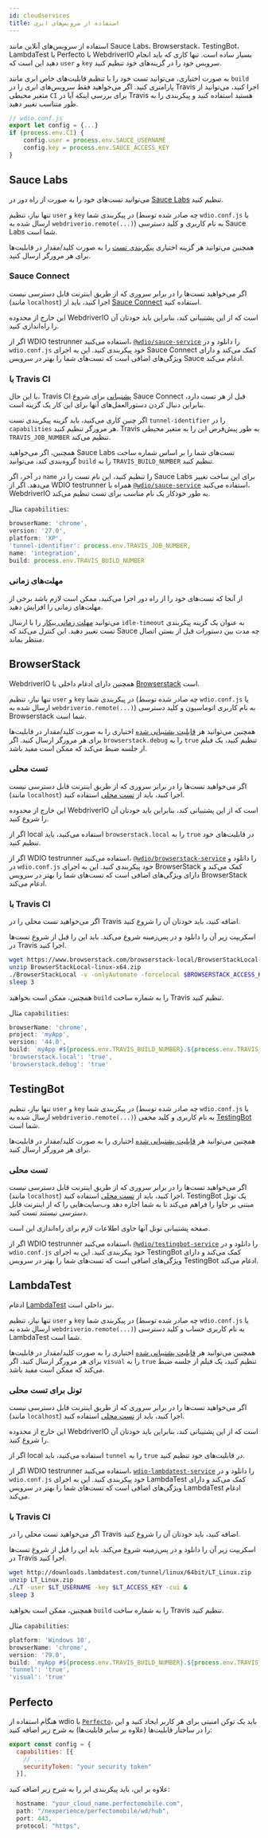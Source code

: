 ```yaml
---
id: cloudservices
title: استفاده از سرویس‌های ابری
---
```


استفاده از سرویس‌های آنلاین مانند Sauce Labs، Browserstack، TestingBot، LambdaTest یا Perfecto با WebdriverIO بسیار ساده است. تنها کاری که باید انجام دهید این است که `user` و `key` سرویس خود را در گزینه‌های خود تنظیم کنید.

به صورت اختیاری، می‌توانید تست خود را با تنظیم قابلیت‌های خاص ابری مانند `build` پارامتری کنید. اگر می‌خواهید فقط سرویس‌های ابری را در Travis اجرا کنید، می‌توانید از متغیر محیطی `CI` برای بررسی اینکه آیا در Travis هستید استفاده کنید و پیکربندی را به طور متناسب تغییر دهید.

```js
// wdio.conf.js
export let config = {...}
if (process.env.CI) {
    config.user = process.env.SAUCE_USERNAME
    config.key = process.env.SAUCE_ACCESS_KEY
}
```

## Sauce Labs

می‌توانید تست‌های خود را به صورت از راه دور در [Sauce Labs](https://saucelabs.com) تنظیم کنید.

تنها نیاز، تنظیم `user` و `key` در پیکربندی شما (چه صادر شده توسط `wdio.conf.js` یا ارسال شده به `webdriverio.remote(...)`) به نام کاربری و کلید دسترسی Sauce Labs شما است.

همچنین می‌توانید هر گزینه اختیاری [پیکربندی تست](https://docs.saucelabs.com/dev/test-configuration-options/) را به صورت کلید/مقدار در قابلیت‌ها برای هر مرورگر ارسال کنید.

### Sauce Connect

اگر می‌خواهید تست‌ها را در برابر سروری که از طریق اینترنت قابل دسترسی نیست (مانند `localhost`) اجرا کنید، باید از [Sauce Connect](https://docs.saucelabs.com/secure-connections/#sauce-connect-proxy) استفاده کنید.

این خارج از محدوده WebdriverIO است که از این پشتیبانی کند، بنابراین باید خودتان آن را راه‌اندازی کنید.

اگر از WDIO testrunner استفاده می‌کنید، [`@wdio/sauce-service`](https://github.com/webdriverio/webdriverio/tree/main/packages/wdio-sauce-service) را دانلود و در `wdio.conf.js` خود پیکربندی کنید. این به اجرای Sauce Connect کمک می‌کند و دارای ویژگی‌های اضافی است که تست‌های شما را بهتر در سرویس Sauce ادغام می‌کند.

### با Travis CI

با این حال، Travis CI [پشتیبانی](http://docs.travis-ci.com/user/sauce-connect/#Setting-up-Sauce-Connect) برای شروع Sauce Connect قبل از هر تست دارد، بنابراین دنبال کردن دستورالعمل‌های آنها برای این کار یک گزینه است.

اگر چنین کاری می‌کنید، باید گزینه پیکربندی تست `tunnel-identifier` را در `capabilities` هر مرورگر تنظیم کنید. Travis به طور پیش‌فرض این را به متغیر محیطی `TRAVIS_JOB_NUMBER` تنظیم می‌کند.

همچنین، اگر می‌خواهید Sauce Labs تست‌های شما را بر اساس شماره ساخت گروه‌بندی کند، می‌توانید `build` را به `TRAVIS_BUILD_NUMBER` تنظیم کنید.

در آخر، اگر `name` را تنظیم کنید، این نام تست را در Sauce Labs برای این ساخت تغییر می‌دهد. اگر از WDIO testrunner همراه با [`@wdio/sauce-service`](https://github.com/webdriverio/webdriverio/tree/main/packages/wdio-sauce-service) استفاده می‌کنید، WebdriverIO به طور خودکار یک نام مناسب برای تست تنظیم می‌کند.

مثال `capabilities`:

```javascript
browserName: 'chrome',
version: '27.0',
platform: 'XP',
'tunnel-identifier': process.env.TRAVIS_JOB_NUMBER,
name: 'integration',
build: process.env.TRAVIS_BUILD_NUMBER
```

### مهلت‌های زمانی

از آنجا که تست‌های خود را از راه دور اجرا می‌کنید، ممکن است لازم باشد برخی از مهلت‌های زمانی را افزایش دهید.

می‌توانید [مهلت زمانی بیکار](https://docs.saucelabs.com/dev/test-configuration-options/#idletimeout) را با ارسال `idle-timeout` به عنوان یک گزینه پیکربندی تست تغییر دهید. این کنترل می‌کند که Sauce چه مدت بین دستورات قبل از بستن اتصال منتظر بماند.

## BrowserStack

WebdriverIO همچنین دارای ادغام داخلی با [Browserstack](https://www.browserstack.com) است.

تنها نیاز، تنظیم `user` و `key` در پیکربندی شما (چه صادر شده توسط `wdio.conf.js` یا ارسال شده به `webdriverio.remote(...)`) به نام کاربری اتوماسیون و کلید دسترسی Browserstack شما است.

همچنین می‌توانید هر [قابلیت پشتیبانی شده](https://www.browserstack.com/automate/capabilities) اختیاری را به صورت کلید/مقدار در قابلیت‌ها برای هر مرورگر ارسال کنید. اگر `browserstack.debug` را به `true` تنظیم کنید، یک فیلم از جلسه ضبط می‌کند که ممکن است مفید باشد.

### تست محلی

اگر می‌خواهید تست‌ها را در برابر سروری که از طریق اینترنت قابل دسترسی نیست (مانند `localhost`) اجرا کنید، باید از [تست محلی](https://www.browserstack.com/local-testing#command-line) استفاده کنید.

این خارج از محدوده WebdriverIO است که از این پشتیبانی کند، بنابراین باید خودتان آن را شروع کنید.

اگر از local استفاده می‌کنید، باید `browserstack.local` را به `true` در قابلیت‌های خود تنظیم کنید.

اگر از WDIO testrunner استفاده می‌کنید، [`@wdio/browserstack-service`](https://github.com/webdriverio/webdriverio/tree/master/packages/wdio-browserstack-service) را دانلود و در `wdio.conf.js` خود پیکربندی کنید. این به اجرای BrowserStack کمک می‌کند و دارای ویژگی‌های اضافی است که تست‌های شما را بهتر در سرویس BrowserStack ادغام می‌کند.

### با Travis CI

اگر می‌خواهید تست محلی را در Travis اضافه کنید، باید خودتان آن را شروع کنید.

اسکریپت زیر آن را دانلود و در پس‌زمینه شروع می‌کند. باید این را قبل از شروع تست‌ها در Travis اجرا کنید.

```sh
wget https://www.browserstack.com/browserstack-local/BrowserStackLocal-linux-x64.zip
unzip BrowserStackLocal-linux-x64.zip
./BrowserStackLocal -v -onlyAutomate -forcelocal $BROWSERSTACK_ACCESS_KEY &
sleep 3
```

همچنین، ممکن است بخواهید `build` را به شماره ساخت Travis تنظیم کنید.

مثال `capabilities`:

```javascript
browserName: 'chrome',
project: 'myApp',
version: '44.0',
build: `myApp #${process.env.TRAVIS_BUILD_NUMBER}.${process.env.TRAVIS_JOB_NUMBER}`,
'browserstack.local': 'true',
'browserstack.debug': 'true'
```

## TestingBot

تنها نیاز، تنظیم `user` و `key` در پیکربندی شما (چه صادر شده توسط `wdio.conf.js` یا ارسال شده به `webdriverio.remote(...)`) به نام کاربری و کلید مخفی [TestingBot](https://testingbot.com) شما است.

همچنین می‌توانید هر [قابلیت پشتیبانی شده](https://testingbot.com/support/other/test-options) اختیاری را به صورت کلید/مقدار در قابلیت‌ها برای هر مرورگر ارسال کنید.

### تست محلی

اگر می‌خواهید تست‌ها را در برابر سروری که از طریق اینترنت قابل دسترسی نیست (مانند `localhost`) اجرا کنید، باید از [تست محلی](https://testingbot.com/support/other/tunnel) استفاده کنید. TestingBot یک تونل مبتنی بر جاوا را فراهم می‌کند تا به شما اجازه دهد وب‌سایت‌هایی را که از اینترنت قابل دسترسی نیستند تست کنید.

صفحه پشتیبانی تونل آنها حاوی اطلاعات لازم برای راه‌اندازی این است.

اگر از WDIO testrunner استفاده می‌کنید، [`@wdio/testingbot-service`](https://github.com/webdriverio/webdriverio/tree/main/packages/wdio-testingbot-service) را دانلود و در `wdio.conf.js` خود پیکربندی کنید. این به اجرای TestingBot کمک می‌کند و دارای ویژگی‌های اضافی است که تست‌های شما را بهتر در سرویس TestingBot ادغام می‌کند.

## LambdaTest

ادغام [LambdaTest](https://www.lambdatest.com) نیز داخلی است.

تنها نیاز، تنظیم `user` و `key` در پیکربندی شما (چه صادر شده توسط `wdio.conf.js` یا ارسال شده به `webdriverio.remote(...)`) به نام کاربری حساب و کلید دسترسی LambdaTest شما است.

همچنین می‌توانید هر [قابلیت پشتیبانی شده](https://www.lambdatest.com/capabilities-generator/) اختیاری را به صورت کلید/مقدار در قابلیت‌ها برای هر مرورگر ارسال کنید. اگر `visual` را به `true` تنظیم کنید، یک فیلم از جلسه ضبط می‌کند که ممکن است مفید باشد.

### تونل برای تست محلی

اگر می‌خواهید تست‌ها را در برابر سروری که از طریق اینترنت قابل دسترسی نیست (مانند `localhost`) اجرا کنید، باید از [تست محلی](https://www.lambdatest.com/support/docs/testing-locally-hosted-pages/) استفاده کنید.

این خارج از محدوده WebdriverIO است که از این پشتیبانی کند، بنابراین باید خودتان آن را شروع کنید.

اگر از local استفاده می‌کنید، باید `tunnel` را به `true` در قابلیت‌های خود تنظیم کنید.

اگر از WDIO testrunner استفاده می‌کنید، [`wdio-lambdatest-service`](https://github.com/LambdaTest/wdio-lambdatest-service) را دانلود و در `wdio.conf.js` خود پیکربندی کنید. این به اجرای LambdaTest کمک می‌کند و دارای ویژگی‌های اضافی است که تست‌های شما را بهتر در سرویس LambdaTest ادغام می‌کند.

### با Travis CI

اگر می‌خواهید تست محلی را در Travis اضافه کنید، باید خودتان آن را شروع کنید.

اسکریپت زیر آن را دانلود و در پس‌زمینه شروع می‌کند. باید این را قبل از شروع تست‌ها در Travis اجرا کنید.

```sh
wget http://downloads.lambdatest.com/tunnel/linux/64bit/LT_Linux.zip
unzip LT_Linux.zip
./LT -user $LT_USERNAME -key $LT_ACCESS_KEY -cui &
sleep 3
```

همچنین، ممکن است بخواهید `build` را به شماره ساخت Travis تنظیم کنید.

مثال `capabilities`:

```javascript
platform: 'Windows 10',
browserName: 'chrome',
version: '79.0',
build: `myApp #${process.env.TRAVIS_BUILD_NUMBER}.${process.env.TRAVIS_JOB_NUMBER}`,
'tunnel': 'true',
'visual': 'true'
```

## Perfecto

هنگام استفاده از wdio با [`Perfecto`](https://www.perfecto.io)، باید یک توکن امنیتی برای هر کاربر ایجاد کنید و این را در ساختار قابلیت‌ها (علاوه بر سایر قابلیت‌ها) به شرح زیر اضافه کنید:

```js
export const config = {
  capabilities: [{
    // ...
    securityToken: "your security token"
  }],
```

علاوه بر این، باید پیکربندی ابر را به شرح زیر اضافه کنید:

```js
  hostname: "your_cloud_name.perfectomobile.com",
  path: "/nexperience/perfectomobile/wd/hub",
  port: 443,
  protocol: "https",
```